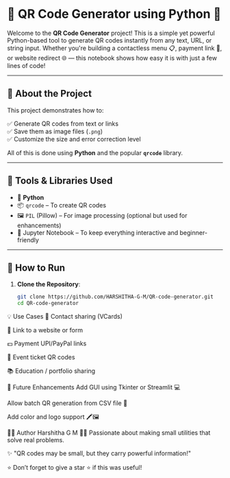 # 🔳 QR Code Generator using Python 🧠

Welcome to the **QR Code Generator** project! This is a simple yet powerful Python-based tool to generate QR codes instantly from any text, URL, or string input. Whether you're building a contactless menu 📋, payment link 💸, or website redirect 🌐 — this notebook shows how easy it is with just a few lines of code!

---

## 🧾 About the Project

This project demonstrates how to:

✅ Generate QR codes from text or links  
✅ Save them as image files (`.png`)  
✅ Customize the size and error correction level  

All of this is done using **Python** and the popular **`qrcode`** library.

---

## 🧰 Tools & Libraries Used

- 🐍 **Python**
- 📦 `qrcode` – To create QR codes  
- 🖼️ `PIL` (Pillow) – For image processing (optional but used for enhancements)  
- 📒 Jupyter Notebook – To keep everything interactive and beginner-friendly

---

## 🔧 How to Run

1. **Clone the Repository**:
   ```bash
   git clone https://github.com/HARSHITHA-G-M/QR-code-generator.git
   cd QR-code-generator

💡 Use Cases
📱 Contact sharing (VCards)

🧾 Link to a website or form

💵 Payment UPI/PayPal links

🧾 Event ticket QR codes

📚 Education / portfolio sharing

📌 Future Enhancements
Add GUI using Tkinter or Streamlit 💻

Allow batch QR generation from CSV file 📂

Add color and logo support 🖍️🖼️

🙋‍♀️ Author
Harshitha G M
👩‍💻 Passionate about making small utilities that solve real problems.

✨ "QR codes may be small, but they carry powerful information!"

⭐ Don’t forget to give a star ⭐ if this was useful!

